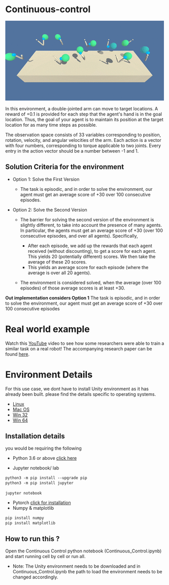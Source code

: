# Continuous-control

![Reacher Environment](https://github.com/karthikrajkumar/Continuous-control/blob/master/reacher.gif)

In this environment, a double-jointed arm can move to target locations. A reward of +0.1 is provided for each step that the agent's hand is in the goal location. Thus, the goal of your agent is to maintain its position at the target location for as many time steps as possible.

The observation space consists of 33 variables corresponding to position, rotation, velocity, and angular velocities of the arm. Each action is a vector with four numbers, corresponding to torque applicable to two joints. Every entry in the action vector should be a number between -1 and 1.
## Solution Criteria for the environment

*   Option 1: Solve the First Version
    -   The task is episodic, and in order to solve the environment, our agent must get an average score of +30 over 100 consecutive episodes.

*   Option 2: Solve the Second Version
    -   The barrier for solving the second version of the environment is slightly different, to take into account the presence of many agents. In particular, the agents must get an average score of +30 (over 100 consecutive episodes, and over all agents). Specifically,

        -  After each episode, we add up the rewards that each agent received (without discounting), to get a score for each agent. This yields 20 (potentially different) scores. We then take the average of these 20 scores.
        - This yields an average score for each episode (where the average is over all 20 agents).
    - The environment is considered solved, when the average (over 100 episodes) of those average scores is at least +30. 

**Out implementation considers Option 1**
The task is episodic, and in order to solve the environment, our agent must get an average score of +30 over 100 consecutive episodes

# Real world example
Watch this [YouTube](https://www.youtube.com/watch?v=ZVIxt2rt1_4) video to see how some researchers were able to train a similar task on a real robot! The accompanying research paper can be found [here](https://arxiv.org/pdf/1803.07067.pdf).

# Environment Details
For this use case, we dont have to install Unity environment as it has already been built. please find the details specific to operating systems.

*    [Linux](https://s3-us-west-1.amazonaws.com/udacity-drlnd/P2/Reacher/one_agent/Reacher_Linux.zip)
*    [Mac OS](https://s3-us-west-1.amazonaws.com/udacity-drlnd/P2/Reacher/one_agent/Reacher.app.zip)
*    [Win 32](https://s3-us-west-1.amazonaws.com/udacity-drlnd/P2/Reacher/one_agent/Reacher_Windows_x86.zip)
*    [Win 64](https://s3-us-west-1.amazonaws.com/udacity-drlnd/P2/Reacher/one_agent/Reacher_Windows_x86_64.zip)

## Installation details
you would be requiring the following
*    Python 3.6 or above [click here](https://www.python.org/downloads/)
    
*    Jupyter notebook/ lab

    python3 -m pip install --upgrade pip
    python3 -m pip install jupyter
    
    jupyter notebook
    
*    Pytorch [click for installation](https://pytorch.org/)
*    Numpy & matplotlib
     
    pip install numpy
    pip install matplotlib
     

## How to run this ?
Open the Continuous Control python notebook (Continuous_Control.ipynb) and start running cell by cell or run all.
*    Note: The Unity environment needs to be downloaded and in Continuous_Control.ipynb the path to load the environment needs to be changed accordingly.
